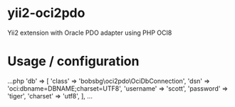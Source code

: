 # yii2-oci2pdo
Yii2 extension with Oracle PDO adapter using PHP OCI8
# Usage / configuration
...php
'db' => [
    'class' => 'bobsbg\oci2pdo\OciDbConnection',
    'dsn' => 'oci:dbname=DBNAME;charset=UTF8',
    'username' => 'scott',
    'password' => 'tiger',
    'charset' => 'utf8',
],
...
